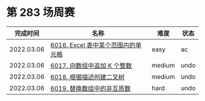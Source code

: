 # 第 283 场周赛

**完成时间**|**名称**|**难度**|**状态**
------------|--------|--------|--------
2022.03.06|[6016. Excel 表中某个范围内的单元格](./6016.%20Excel%20表中某个范围内的单元格)|easy|ac
2022.03.06|[6017. 向数组中追加 K 个整数](./6017.%20向数组中追加%20K%20个整数)|medium|undo
2022.03.06|[6018. 根据描述创建二叉树](./6018.%20根据描述创建二叉树)|medium|undo
2022.03.06|[6019. 替换数组中的非互质数](./6019.%20替换数组中的非互质数)|hard|undo
